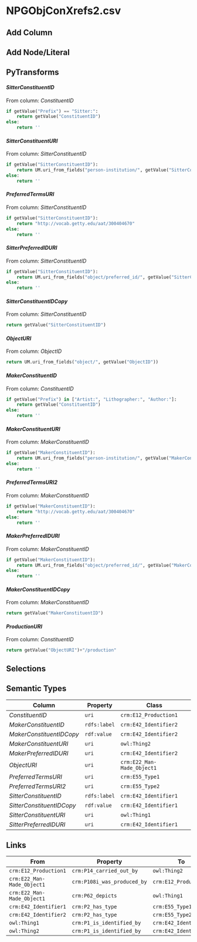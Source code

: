 # NPGObjConXrefs2.csv

## Add Column

## Add Node/Literal

## PyTransforms
#### _SitterConstituentID_
From column: _ConstituentID_
``` python
if getValue("Prefix") == "Sitter:":
    return getValue("ConstituentID")
else:
    return ''

```

#### _SitterConstituentURI_
From column: _SitterConstituentID_
``` python
if getValue("SitterConstituentID"):
    return UM.uri_from_fields("person-institution/", getValue("SitterConstituentID"))
else:
    return ''

```

#### _PreferredTermsURI_
From column: _SitterConstituentID_
``` python
if getValue("SitterConstituentID"):
    return "http://vocab.getty.edu/aat/300404670"
else:
    return ''

```

#### _SitterPreferredIDURI_
From column: _SitterConstituentID_
``` python
if getValue("SitterConstituentID"):
    return UM.uri_from_fields("object/preferred_id/", getValue("SitterConstituentID"))
else:
    return ''

```

#### _SitterConstituentIDCopy_
From column: _SitterConstituentID_
``` python
return getValue("SitterConstituentID")
```

#### _ObjectURI_
From column: _ObjectID_
``` python
return UM.uri_from_fields("object/", getValue("ObjectID"))
```

#### _MakerConstituentID_
From column: _ConstituentID_
``` python
if getValue("Prefix") in ["Artist:", "Lithographer:", "Author:"]:
    return getValue("ConstituentID")
else:
    return ''
```

#### _MakerConstituentURI_
From column: _MakerConstituentID_
``` python
if getValue("MakerConstituentID"):
    return UM.uri_from_fields("person-institution/", getValue("MakerConstituentID"))
else:
    return ''
```

#### _PreferredTermsURI2_
From column: _MakerConstituentID_
``` python
if getValue("MakerConstituentID"):
    return "http://vocab.getty.edu/aat/300404670"
else:
    return ''

```

#### _MakerPreferredIDURI_
From column: _MakerConstituentID_
``` python
if getValue("MakerConstituentID"):
    return UM.uri_from_fields("object/preferred_id/", getValue("MakerConstituentID"))
else:
    return ''

```

#### _MakerConstituentIDCopy_
From column: _MakerConstituentID_
``` python
return getValue("MakerConstituentID")
```

#### _ProductionURI_
From column: _ConstituentID_
``` python
return getValue("ObjectURI")+"/production"
```


## Selections

## Semantic Types
| Column | Property | Class |
|  ----- | -------- | ----- |
| _ConstituentID_ | `uri` | `crm:E12_Production1`|
| _MakerConstituentID_ | `rdfs:label` | `crm:E42_Identifier2`|
| _MakerConstituentIDCopy_ | `rdf:value` | `crm:E42_Identifier2`|
| _MakerConstituentURI_ | `uri` | `owl:Thing2`|
| _MakerPreferredIDURI_ | `uri` | `crm:E42_Identifier2`|
| _ObjectURI_ | `uri` | `crm:E22_Man-Made_Object1`|
| _PreferredTermsURI_ | `uri` | `crm:E55_Type1`|
| _PreferredTermsURI2_ | `uri` | `crm:E55_Type2`|
| _SitterConstituentID_ | `rdfs:label` | `crm:E42_Identifier1`|
| _SitterConstituentIDCopy_ | `rdf:value` | `crm:E42_Identifier1`|
| _SitterConstituentURI_ | `uri` | `owl:Thing1`|
| _SitterPreferredIDURI_ | `uri` | `crm:E42_Identifier1`|


## Links
| From | Property | To |
|  --- | -------- | ---|
| `crm:E12_Production1` | `crm:P14_carried_out_by` | `owl:Thing2`|
| `crm:E22_Man-Made_Object1` | `crm:P108i_was_produced_by` | `crm:E12_Production1`|
| `crm:E22_Man-Made_Object1` | `crm:P62_depicts` | `owl:Thing1`|
| `crm:E42_Identifier1` | `crm:P2_has_type` | `crm:E55_Type1`|
| `crm:E42_Identifier2` | `crm:P2_has_type` | `crm:E55_Type2`|
| `owl:Thing1` | `crm:P1_is_identified_by` | `crm:E42_Identifier1`|
| `owl:Thing2` | `crm:P1_is_identified_by` | `crm:E42_Identifier2`|
